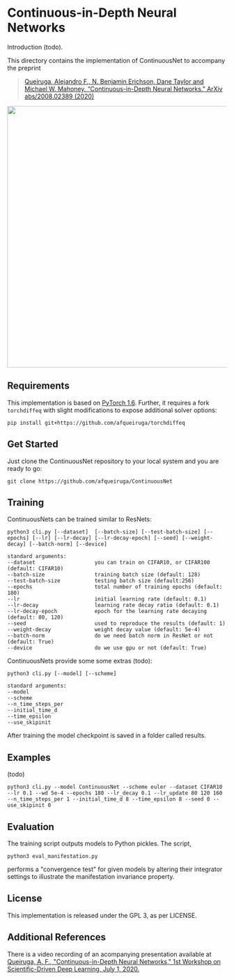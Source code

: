 # Continuous-in-Depth Neural Networks

Introduction (todo).

This directory contains the implementation of ContinuousNet to accompany the preprint
> [Queiruga, Alejandro F., N. Benjamin Erichson, Dane Taylor and Michael W. Mahoney. “Continuous-in-Depth Neural Networks.” ArXiv abs/2008.02389 (2020)](https://arxiv.org/abs/2008.02389)


<img src="https://github.com/erichson/data/blob/master/img/ContinuousNet_overview.png" height=600px></img>


## Requirements

This implementation is based on [PyTorch 1.6](https://pytorch.org/). Further, it requires a fork `torchdiffeq` with slight modifications to expose additional solver options: 
```
pip install git+https://github.com/afqueiruga/torchdiffeq
```

## Get Started

Just clone the ContinuousNet repository to your local system and you are ready to go:
```
git clone https://github.com/afqueiruga/ContinuousNet
```


## Training

ContinuousNets can be trained similar to ResNets:
```
python3 cli.py [--dataset]  [--batch-size] [--test-batch-size] [--epochs] [--lr] [--lr-decay] [--lr-decay-epoch] [--seed] [--weight-decay] [--batch-norm] [--device]

standard arguments:
--dataset                   you can train on CIFAR10, or CIFAR100 (default: CIFAR10)	
--batch-size                training batch size (default: 128)
--test-batch-size           testing batch size (default:256)
--epochs                    total number of training epochs (default: 180)
--lr                        initial learning rate (default: 0.1)
--lr-decay                  learning rate decay ratio (default: 0.1)
--lr-decay-epoch            epoch for the learning rate decaying (default: 80, 120)
--seed                      used to reproduce the results (default: 1)
--weight-decay              weight decay value (default: 5e-4)
--batch-norm                do we need batch norm in ResNet or not (default: True)
--device                    do we use gpu or not (default: True)
```




ContinuousNets provide some some extras (todo):
```
python3 cli.py [--model] [--scheme]

standard arguments:
--model
--scheme
--n_time_steps_per
--initial_time_d
--time_epsilon
--use_skipinit
```


After training the model checkpoint is saved in a folder called results.

## Examples

(todo)

```
python3 cli.py --model ContinuousNet --scheme euler --dataset CIFAR10 --lr 0.1 --wd 5e-4 --epochs 180 --lr_decay 0.1 --lr_update 80 120 160  --n_time_steps_per 1 --initial_time_d 8 --time_epsilon 8 --seed 0 --use_skipinit 0
```



## Evaluation

The training script outputs models to Python pickles. The script,
```
python3 eval_manifestation.py
```
performs a "convergence test" for given models by altering their integrator settings to illustrate the manifestation invariance property.

## License

This implementation is released under the GPL 3, as per LICENSE.

## Additional References

There is a video recording of an acompanying presentation available at [Queiruga, A. F., "Continuous-in-Depth Neural Networks," 1st Workshop on Scientific-Driven Deep Learning, July 1, 2020.](https://www.youtube.com/watch?v=_aX3T1Smg54)

